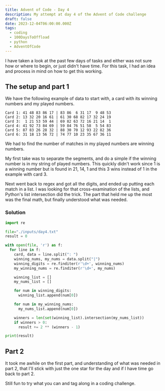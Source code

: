 ```yaml
---
title: Advent of Code - Day 4
description: My attempt at day 4 of the Advent of Code challenge
draft: false
date: 2023-12-04T06:00:00.000Z
tags:
  - coding
  - 100DaysToOffload
  - python
  - AdventOfCode
---
```


I have taken a look at the past few days of tasks and either was not sure how or where to begin, or just didn't have time. For this task, I had an idea and process in mind on how to get this working.

## The setup and part 1

We have the following example of data to start with, a card with its winning numbers and my played numbers.

```text
Card 1: 41 48 83 86 17 | 83 86  6 31 17  9 48 53
Card 2: 13 32 20 16 61 | 61 30 68 82 17 32 24 19
Card 3:  1 21 53 59 44 | 69 82 63 72 16 21 14  1
Card 4: 41 92 73 84 69 | 59 84 76 51 58  5 54 83
Card 5: 87 83 26 28 32 | 88 30 70 12 93 22 82 36
Card 6: 31 18 13 56 72 | 74 77 10 23 35 67 36 11
```

We had to find the number of matches in my played numbers are winning numbers.

My first take was to separate the segments, and do a simple if the winning number is in my string of played numbers. This quickly didn't work since 1 is a winning number but is found in 21, 14, 1 and this 3 wins instead of 1 in the example with card 3.

Next went back to regex and got all the digits, and ended up putting each match in a list. I was looking for that cross-examination of the lists, and Python's list intersection did the trick. The part that held me up the most was the final math, but finally understood what was needed.

### Solution

```python
import re

file="./inputs/day4.txt"
result = 0

with open(file, 'r') as f:
  for line in f:
    card, data = line.split(": ")
    winning_nums, my_nums = data.split("|")
    winning_digits = re.finditer(r'\d+', winning_nums)
    my_winning_nums = re.finditer(r'\d+', my_nums)

    winning_list = []
    my_nums_list = []

    for num in winning_digits:
      winning_list.append(num[0])

    for num in my_winning_nums:
      my_nums_list.append(num[0])

    winners = len(set(winning_list).intersection(my_nums_list))
    if winners > 0:
      result += 2 ** (winners - 1)

print(result)
```

## Part 2

It took me awhile on the first part, and understanding of what was needed in part 2, that I'll stick with just the one star for the day and if I have time go back to part 2.

Still fun to try what you can and tag along in a coding challenge.
